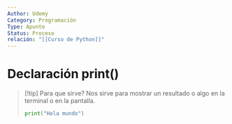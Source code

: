 ```yaml
---
Author: Udemy
Category: Programación
Type: Apunte
Status: Proceso
relación: "[[Curso de Python]]"
---
```

# Declaración print()
>[!tip] Para que sirve? 
>Nos sirve para mostrar un resultado o algo en la terminal o en la pantalla.
>```python
>print("Hola mundo")
>```



